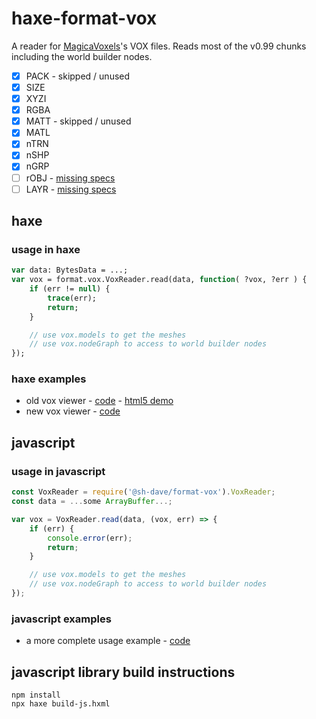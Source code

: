 # haxe-format-vox

A reader for [MagicaVoxels](https://ephtracy.github.io)'s VOX files. Reads most of the v0.99 chunks including the world builder nodes.

- [x] PACK - skipped / unused
- [x] SIZE
- [x] XYZI
- [x] RGBA
- [x] MATT - skipped / unused
- [X] MATL
- [x] nTRN
- [x] nSHP
- [x] nGRP
- [ ] rOBJ - [missing specs](https://github.com/ephtracy/voxel-model/issues/19)
- [ ] LAYR - [missing specs](https://github.com/ephtracy/voxel-model/issues/19)

## haxe

### usage in haxe
```haxe
var data: BytesData = ...;
var vox = format.vox.VoxReader.read(data, function( ?vox, ?err ) {
	if (err != null) {
		trace(err);
		return;
	}

	// use vox.models to get the meshes
	// use vox.nodeGraph to access to world builder nodes
});
```

### haxe examples

- old vox viewer - [code](https://github.com/sh-dave/haxe-format-vox-examples) - [html5 demo](https://sh-dave.github.io/haxe-format-vox-examples)
- new vox viewer - [code](https://github.com/sh-dave/vox-viewer)

## javascript

### usage in javascript

```js
const VoxReader = require('@sh-dave/format-vox').VoxReader;
const data = ...some ArrayBuffer...;

var vox = VoxReader.read(data, (vox, err) => {
	if (err) {
		console.error(err);
		return;
	}

	// use vox.models to get the meshes
	// use vox.nodeGraph to access to world builder nodes
});
```

### javascript examples

- a more complete usage example - [code](https://github.com/sh-dave/haxe-format-vox-examples-js)

## javascript library build instructions

```shell
npm install
npx haxe build-js.hxml
```
